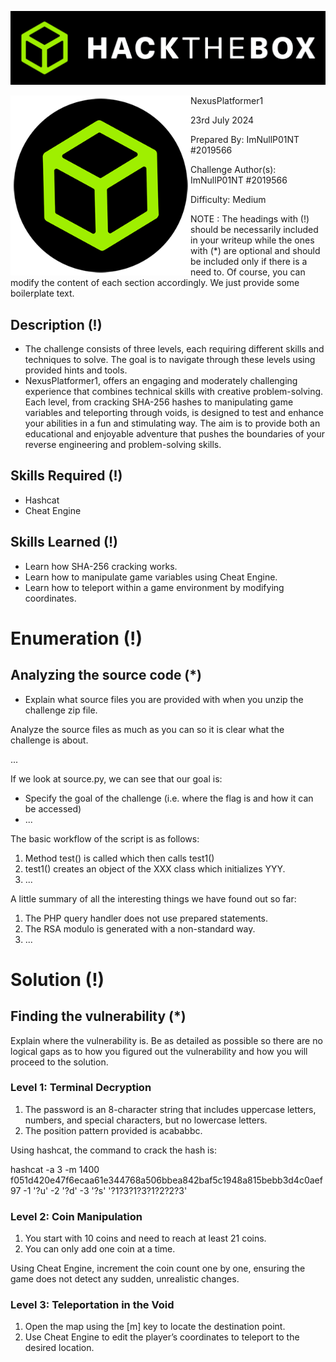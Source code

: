 ![img](assets/banner.png)

<img src='assets/htb.png' style='zoom: 80%;' align=left /> NexusPlatformer1

23rd July 2024

Prepared By: ImNullP01NT #2019566

Challenge Author(s): ImNullP01NT #2019566

Difficulty: Medium

NOTE : The headings with (!) should be necessarily included in your writeup while the ones with (*) are optional and should be included only if there is a need to. Of course, you can modify the content of each section accordingly. We just provide some boilerplate text.

## Description (!)

- The challenge consists of three levels, each requiring different skills and techniques to solve. The goal is to navigate through these levels using provided hints and tools.
-  NexusPlatformer1, offers an engaging and moderately challenging experience that combines technical skills with creative problem-solving. Each level, from cracking SHA-256 hashes to manipulating game variables and teleporting through voids, is designed to test and enhance your abilities in a fun and stimulating way. The aim is to provide both an educational and enjoyable adventure that pushes the boundaries of your reverse engineering and problem-solving skills.

## Skills Required (!)

- Hashcat
- Cheat Engine

## Skills Learned (!)

- Learn how SHA-256 cracking works.
- Learn how to manipulate game variables using Cheat Engine.
- Learn how to teleport within a game environment by modifying coordinates.

# Enumeration (!)

## Analyzing the source code (*)

- Explain what source files you are provided with when you unzip the challenge zip file.

Analyze the source files as much as you can so it is clear what the challenge is about.

...

If we look at source.py, we can see that our goal is:

- Specify the goal of the challenge (i.e. where the flag is and how it can be accessed)
- ...

The basic workflow of the script is as follows:

1. Method test() is called which then calls test1()
2. test1() creates an object of the XXX class which initializes YYY.
3. ...

A little summary of all the interesting things we have found out so far:

1. The PHP query handler does not use prepared statements.
2. The RSA modulo is generated with a non-standard way.
3. ...

# Solution (!)

## Finding the vulnerability (*)

Explain where the vulnerability is. Be as detailed as possible so there are no logical gaps as to how you figured out the vulnerability and how you will proceed to the solution.

### Level 1: Terminal Decryption

1. The password is an 8-character string that includes uppercase letters, numbers, and special characters, but no lowercase letters.
2. The position pattern provided is acababbc.

Using hashcat, the command to crack the hash is:

hashcat -a 3 -m 1400 f051d420e47f6ecaa61e344768a506bbea842baf5c1948a815bebb3d4c0aef97 -1 '?u' -2 '?d' -3 '?s' '?1?3?1?3?1?2?2?3'

### Level 2: Coin Manipulation

1. You start with 10 coins and need to reach at least 21 coins.
2. You can only add one coin at a time.

Using Cheat Engine, increment the coin count one by one, ensuring the game does not detect any sudden, unrealistic changes.

### Level 3: Teleportation in the Void

1. Open the map using the [m] key to locate the destination point.
2. Use Cheat Engine to edit the player’s coordinates to teleport to the desired location.

